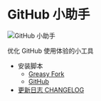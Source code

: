 # GitHub 小助手

![GitHub 小助手](https://greasyfork.org/zh-CN/scripts/484924)

优化 GitHub 使用体验的小工具

- 安装脚本
  - [Greasy Fork](https://greasyfork.org/zh-CN/scripts/484924)
  - [GitHub](https://github.com/maomao1996/tampermonkey-scripts/raw/gh-pages/github-helper.user.js)
- [更新日志 CHANGELOG](./CHANGELOG.md)
